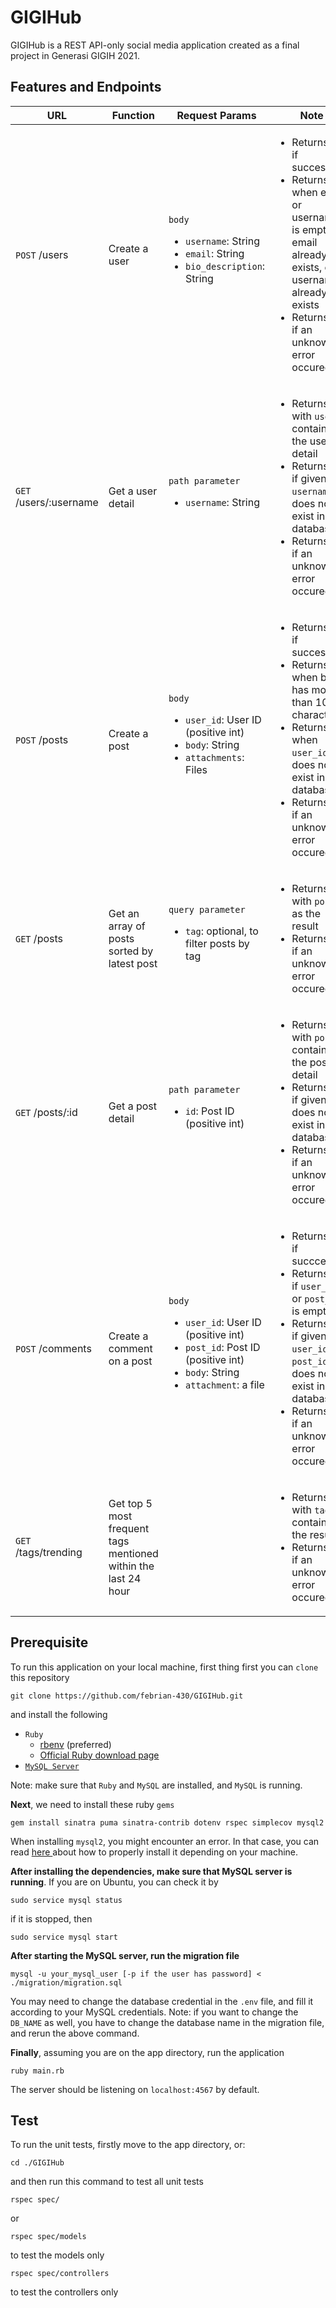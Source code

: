 # GIGIHub
GIGIHub is a REST API-only social media application created as a final project in Generasi GIGIH 2021.

## Features and Endpoints
| URL | Function | Request Params| Note |
| --- | --- | --- | --- |
| `POST` /users | Create a user | `body`<ul><li>`username`: String</li><li>`email`: String</li><li>`bio_description`: String</li></ul> | <ul><li>Returns `201` if successful</li><li>Returns `400` when email or username is empty, email already exists, or username already exists</li><li>Returns `500` if an unknown error occured</li></ul> |
|`GET` /users/:username|Get a user detail|`path parameter`<ul><li>`username`: String</li></ul>|<ul><li>Returns `200` with `user` containing the user detail</li><li>Returns `404` if given `username` does not exist in database</li><li>Returns `500` if an unknown error occured</li></ul>|
|`POST` /posts|Create a post|`body`<ul><li>`user_id`: User ID (positive int)</li><li>`body`: String</li><li>`attachments`: Files</li></ul>| <ul><li>Returns `201` if successful</li><li>Returns `400` when body has more than 1000 characters</li><li>Returns `404` when `user_id` does not exist in database</li><li>Returns `500` if an unknown error occured</li></ul> |
|`GET` /posts|Get an array of posts sorted by latest post|`query parameter`<ul><li>`tag`: optional, to filter posts by tag</li></ul>|<ul><li>Returns `200` with `posts` as the result</li><li>Returns `500` if an unknown error occured</li></ul>|
|`GET` /posts/:id|Get a post detail|`path parameter` <ul><li>`id`: Post ID (positive int)</li></ul>|<ul><li>Returns `200` with `post` containing the post detail</li><li>Returns `404` if given `id` does not exist in database</li><li>Returns `500` if an unknown error occured</li></ul>|
|`POST` /comments|Create a comment on a post|`body` <ul><li>`user_id`: User ID (positive int)</li><li>`post_id`: Post ID (positive int)</li><li>`body`: String</li><li>`attachment`: a file</li></ul>|<ul><li>Returns `201` if succcessful</li><li>Returns `400` if `user_id` or `post_id` is empty</li><li>Returns `404` if given `user_id` or `post_id` does not exist in database</li><li>Returns `500` if an unknown error occured|
|`GET` /tags/trending|Get top 5 most frequent tags mentioned within the last 24 hour||<ul><li>Returns `200` with `tags` containing the result</li><li>Returns `500` if an unknown error occured</li></ul>|

## Prerequisite
To run this application on your local machine, first thing first you can `clone` this repository

	git clone https://github.com/febrian-430/GIGIHub.git

and install the following
- `Ruby` 
	- <a href="https://github.com/rbenv/rbenv"> rbenv</a> (preferred)
	- <a href="https://www.ruby-lang.org/en/downloads/"> Official Ruby download page</a>
- <a href="https://dev.mysql.com/downloads/installer/"> `MySQL Server`</a>

Note: make sure that `Ruby` and `MySQL` are installed, and `MySQL` is running. 

<b>Next</b>, we need to install these ruby `gems`

	gem install sinatra puma sinatra-contrib dotenv rspec simplecov mysql2
When installing `mysql2`, you might encounter an error. In that case, you can read <a href="https://github.com/brianmario/mysql2#installing"> here </a> about how to properly install it depending on your machine.

<b>After installing the dependencies, make sure that MySQL server is running</b>. If you are on Ubuntu, you can check it by 
	
	sudo service mysql status
if it is stopped, then

	sudo service mysql start

<b>After starting the MySQL server, run the migration file</b>
		
	mysql -u your_mysql_user [-p if the user has password] < ./migration/migration.sql
You may need to change the database credential in the `.env` file, and fill it according to your MySQL credentials.
Note: if you want to change the  `DB_NAME` as well, you have to change the database name in the migration file, and rerun the above command.

<b>Finally</b>,  assuming you are on the app directory, run the application
	
	ruby main.rb

The server should be listening on `localhost:4567` by default.
## Test
To run the unit tests, firstly move to the app directory, or:
		
	cd ./GIGIHub 
and then run this command to test all unit tests

	rspec spec/
or 
	
	rspec spec/models
to test the models only

	rspec spec/controllers
to test the controllers only